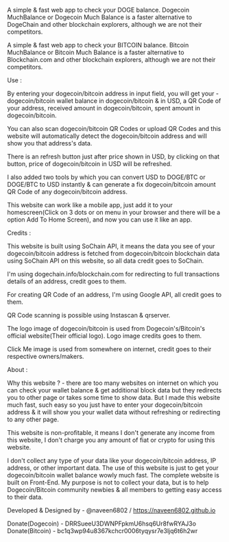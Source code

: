 A simple & fast web app to check your DOGE balance. Dogecoin MuchBalance or Dogecoin Much Balance is a faster alternative to DogeChain and other blockchain explorers, although we are not their competitors.

A simple & fast web app to check your BITCOIN balance. Bitcoin MuchBalance or Bitcoin Much Balance is a faster alternative to Blockchain.com and other blockchain explorers, although we are not their competitors.

Use :

By entering your dogecoin/bitcoin address in input field, you will get your - dogecoin/bitcoin wallet balance in dogecoin/bitcoin & in USD, a QR Code of your address, received amount in dogecoin/bitcoin, spent amount in dogecoin/bitcoin.

You can also scan dogecoin/bitcoin QR Codes or upload QR Codes and this website will automatically detect the dogecoin/bitcoin address and will show you that address's data.

There is an refresh button just after price shown in USD, by clicking on that button, price of dogecoin/bitcoin in USD will be refreshed.

I also added two tools by which you can convert USD to DOGE/BTC or DOGE/BTC to USD instantly & can generate a fix dogecoin/bitcoin amount QR Code of any dogecoin/bitcoin address.

This website can work like a mobile app, just add it to your homescreen(Click on 3 dots or on menu in your browser and there will be a option Add To Home Screen), and now you can use it like an app.


Credits :

This website is built using SoChain API, it means the data you see of your dogecoin/bitcoin address is fetched from dogecoin/bitcoin blockchain data using SoChain API on this website, so all data credit goes to SoChain.

I'm using dogechain.info/blockchain.com for redirecting to full transactions details of an address, credit goes to them.

For creating QR Code of an address, I'm using Google API, all credit goes to them.

QR Code scanning is possible using Instascan & qrserver.

The logo image of dogecoin/bitcoin is used from Dogecoin's/Bitcoin's official website(Their official logo). Logo image credits goes to them.

Click Me image is used from somewhere on internet, credit goes to their respective owners/makers.


About :

Why this website ? - there are too many websites on internet on which you can check your wallet balance & get additional block data but they redirects you to other page or takes some time to show data. But I made this website much fast, such easy so you just have to enter your dogecoin/bitcoin address & it will show you your wallet data without refreshing or redirecting to any other page.

This website is non-profitable, it means I don't generate any income from this website, I don't charge you any amount of fiat or crypto for using this website.

I don't collect any type of your data like your dogecoin/bitcoin address, IP address, or other important data. The use of this website is just to get your dogecoin/bitcoin wallet balance wowly much fast. The complete website is built on Front-End. My purpose is not to collect your data, but is to help Dogecoin/Bitcoin community newbies & all members to getting easy access to their data.

Developed & Designed by - @naveen6802 / https://naveen6802.github.io

Donate(Dogecoin) - DRRSueeU3DWNPFpkmU6hsq6Ur8fwRYAJ3o
Donate(Bitcoin) - bc1q3wp94u8367kchcr0006tyqysr7e3ljq6t6h2wr

